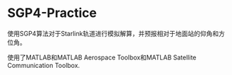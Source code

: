 # SGP4-Practice

使用SGP4算法对于Starlink轨道进行模拟解算，并预报相对于地面站的仰角和方位角。

使用了MATLAB和MATLAB Aerospace Toolbox和MATLAB Satellite Communication Toolbox.
